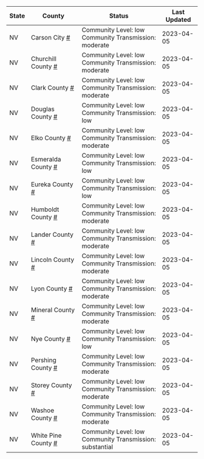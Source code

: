 State | County | Status | Last Updated
--- | --- | --- | --- 
NV | Carson City <a href="#carson_city">#</a> | <a name="carson_city"></a>Community Level: low<br/>Community Transmission: moderate | 2023-04-05
NV | Churchill County <a href="#churchill_county">#</a> | <a name="churchill_county"></a>Community Level: low<br/>Community Transmission: moderate | 2023-04-05
NV | Clark County <a href="#clark_county">#</a> | <a name="clark_county"></a>Community Level: low<br/>Community Transmission: moderate | 2023-04-05
NV | Douglas County <a href="#douglas_county">#</a> | <a name="douglas_county"></a>Community Level: low<br/>Community Transmission: low | 2023-04-05
NV | Elko County <a href="#elko_county">#</a> | <a name="elko_county"></a>Community Level: low<br/>Community Transmission: moderate | 2023-04-05
NV | Esmeralda County <a href="#esmeralda_county">#</a> | <a name="esmeralda_county"></a>Community Level: low<br/>Community Transmission: low | 2023-04-05
NV | Eureka County <a href="#eureka_county">#</a> | <a name="eureka_county"></a>Community Level: low<br/>Community Transmission: low | 2023-04-05
NV | Humboldt County <a href="#humboldt_county">#</a> | <a name="humboldt_county"></a>Community Level: low<br/>Community Transmission: moderate | 2023-04-05
NV | Lander County <a href="#lander_county">#</a> | <a name="lander_county"></a>Community Level: low<br/>Community Transmission: moderate | 2023-04-05
NV | Lincoln County <a href="#lincoln_county">#</a> | <a name="lincoln_county"></a>Community Level: low<br/>Community Transmission: moderate | 2023-04-05
NV | Lyon County <a href="#lyon_county">#</a> | <a name="lyon_county"></a>Community Level: low<br/>Community Transmission: moderate | 2023-04-05
NV | Mineral County <a href="#mineral_county">#</a> | <a name="mineral_county"></a>Community Level: low<br/>Community Transmission: moderate | 2023-04-05
NV | Nye County <a href="#nye_county">#</a> | <a name="nye_county"></a>Community Level: low<br/>Community Transmission: low | 2023-04-05
NV | Pershing County <a href="#pershing_county">#</a> | <a name="pershing_county"></a>Community Level: low<br/>Community Transmission: moderate | 2023-04-05
NV | Storey County <a href="#storey_county">#</a> | <a name="storey_county"></a>Community Level: low<br/>Community Transmission: moderate | 2023-04-05
NV | Washoe County <a href="#washoe_county">#</a> | <a name="washoe_county"></a>Community Level: low<br/>Community Transmission: moderate | 2023-04-05
NV | White Pine County <a href="#white_pine_county">#</a> | <a name="white_pine_county"></a>Community Level: low<br/>Community Transmission: substantial | 2023-04-05
